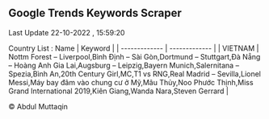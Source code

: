 

## Google Trends Keywords Scraper 
 
Last Update 22-10-2022 , 15:59:20

Country List :
 Name  | Keyword |
| ------------- | ------------- |
| VIETNAM | Nottm Forest – Liverpool,Bình Định – Sài Gòn,Dortmund – Stuttgart,Đà Nẵng – Hoàng Anh Gia Lai,Augsburg – Leipzig,Bayern Munich,Salernitana – Spezia,Bình An,20th Century Girl,MC,T1 vs RNG,Real Madrid – Sevilla,Lionel Messi,Máy bay đâm vào chung cư ở Mỹ,Mâu Thủy,Noo Phước Thịnh,Miss Grand International 2019,Kiên Giang,Wanda Nara,Steven Gerrard |



© Abdul Muttaqin 
